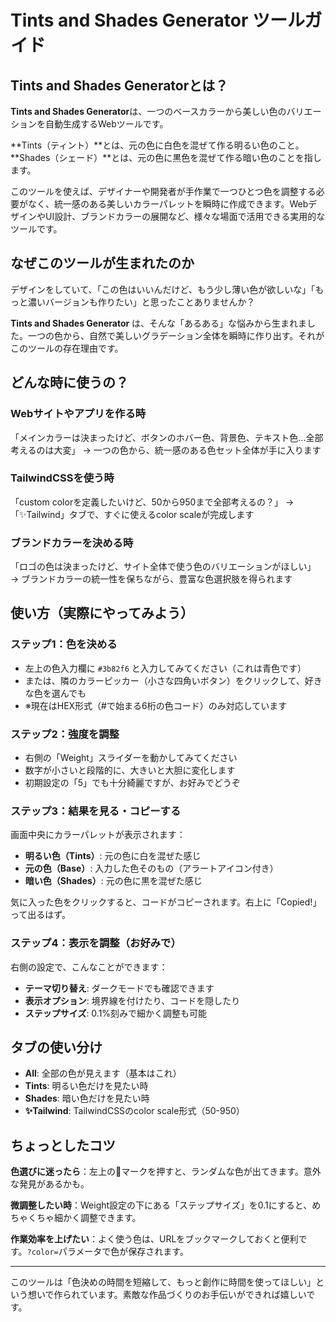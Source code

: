 # Tints and Shades Generator ツールガイド

## Tints and Shades Generatorとは？

**Tints and Shades Generator**は、一つのベースカラーから美しい色のバリエーションを自動生成するWebツールです。

**Tints（ティント）**とは、元の色に白色を混ぜて作る明るい色のこと。**Shades（シェード）**とは、元の色に黒色を混ぜて作る暗い色のことを指します。

このツールを使えば、デザイナーや開発者が手作業で一つひとつ色を調整する必要がなく、統一感のある美しいカラーパレットを瞬時に作成できます。WebデザインやUI設計、ブランドカラーの展開など、様々な場面で活用できる実用的なツールです。

## なぜこのツールが生まれたのか

デザインをしていて、「この色はいいんだけど、もう少し薄い色が欲しいな」「もっと濃いバージョンも作りたい」と思ったことありませんか？

**Tints and Shades Generator** は、そんな「あるある」な悩みから生まれました。一つの色から、自然で美しいグラデーション全体を瞬時に作り出す。それがこのツールの存在理由です。

## どんな時に使うの？

### Webサイトやアプリを作る時

「メインカラーは決まったけど、ボタンのホバー色、背景色、テキスト色...全部考えるのは大変」
→ 一つの色から、統一感のある色セット全体が手に入ります

### TailwindCSSを使う時

「custom colorを定義したいけど、50から950まで全部考えるの？」
→ 「✨Tailwind」タブで、すぐに使えるcolor scaleが完成します

### ブランドカラーを決める時

「ロゴの色は決まったけど、サイト全体で使う色のバリエーションがほしい」
→ ブランドカラーの統一性を保ちながら、豊富な色選択肢を得られます

## 使い方（実際にやってみよう）

### ステップ1：色を決める

- 左上の色入力欄に `#3b82f6` と入力してみてください（これは青色です）
- または、隣のカラーピッカー（小さな四角いボタン）をクリックして、好きな色を選んでも
- ※現在はHEX形式（#で始まる6桁の色コード）のみ対応しています

### ステップ2：強度を調整

- 右側の「Weight」スライダーを動かしてみてください
- 数字が小さいと段階的に、大きいと大胆に変化します
- 初期設定の「5」でも十分綺麗ですが、お好みでどうぞ

### ステップ3：結果を見る・コピーする

画面中央にカラーパレットが表示されます：

- **明るい色（Tints）**: 元の色に白を混ぜた感じ
- **元の色（Base）**: 入力した色そのもの（アラートアイコン付き）
- **暗い色（Shades）**: 元の色に黒を混ぜた感じ

気に入った色をクリックすると、コードがコピーされます。右上に「Copied!」って出るはず。

### ステップ4：表示を調整（お好みで）

右側の設定で、こんなことができます：

- **テーマ切り替え**: ダークモードでも確認できます
- **表示オプション**: 境界線を付けたり、コードを隠したり
- **ステップサイズ**: 0.1%刻みで細かく調整も可能

## タブの使い分け

- **All**: 全部の色が見えます（基本はこれ）
- **Tints**: 明るい色だけを見たい時
- **Shades**: 暗い色だけを見たい時
- **✨Tailwind**: TailwindCSSのcolor scale形式（50-950）

## ちょっとしたコツ

**色選びに迷ったら**：左上の🔄マークを押すと、ランダムな色が出てきます。意外な発見があるかも。

**微調整したい時**：Weight設定の下にある「ステップサイズ」を0.1にすると、めちゃくちゃ細かく調整できます。

**作業効率を上げたい**：よく使う色は、URLをブックマークしておくと便利です。`?color=`パラメータで色が保存されます。

---

このツールは「色決めの時間を短縮して、もっと創作に時間を使ってほしい」という想いで作られています。素敵な作品づくりのお手伝いができれば嬉しいです。
